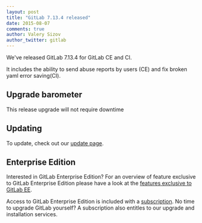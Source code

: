 ```yaml
---
layout: post
title: "GitLab 7.13.4 released"
date: 2015-08-07
comments: true
author: Valery Sizov
author_twitter: gitlab
---
```


We've released GitLab 7.13.4 for GitLab CE and CI.

It includes the ability to send abuse reports by users (CE) and fix broken yaml error saving(CI).


<!-- more -->

## Upgrade barometer

This release upgrade will not require downtime

## Updating

To update, check out our [update page](https://about.gitlab.com/update).

## Enterprise Edition

Interested in GitLab Enterprise Edition?
For an overview of feature exclusive to GitLab Enterprise Edition please have a look at the [features exclusive to GitLab EE](http://about.gitlab.com/features/#enterprise).

Access to GitLab Enterprise Edition is included with a [subscription](http://www.gitlab.com/pricing).
No time to upgrade GitLab yourself?
A subscription also entitles to our upgrade and installation services.